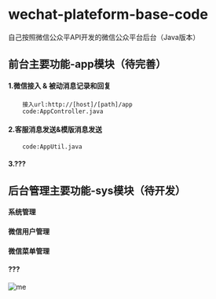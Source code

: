 wechat-plateform-base-code
====
自己按照微信公众平API开发的微信公众平台后台（Java版本）

## 前台主要功能-app模块（待完善）
#### 1.微信接入 & 被动消息记录和回复
        接入url:http://[host]/[path]/app
        code:AppController.java
#### 2.客服消息发送&模版消息发送
        code:AppUtil.java
#### 3.???
## 后台管理主要功能-sys模块（待开发）
#### 系统管理
#### 微信用户管理
#### 微信菜单管理
#### ???

![me](https://avatars2.githubusercontent.com/u/6849536?v=3&s=64 "me")
